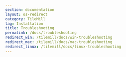 ```yaml
---
section: documentation
layout: os-redirect
category: TileMill
tag: Installation
title: Troubleshooting
permalink: /docs/troubleshooting
redirect_win: /tilemill/docs/win-troubleshooting
redirect_mac: /tilemill/docs/mac-troubleshooting
redirect_linux: /tilemill/docs/linux-troubleshooting
---
```

